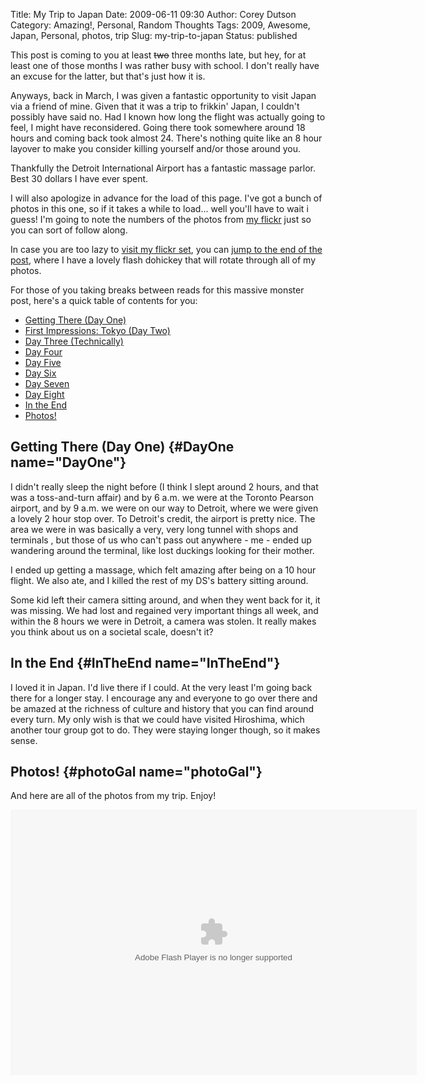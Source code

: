 Title: My Trip to Japan
Date: 2009-06-11 09:30
Author: Corey Dutson
Category: Amazing!, Personal, Random Thoughts
Tags: 2009, Awesome, Japan, Personal, photos, trip
Slug: my-trip-to-japan
Status: published

This post is coming to you at least <span
style="text-decoration: line-through;">two</span> three months late, but
hey, for at least one of those months I was rather busy with school. I
don't really have an excuse for the latter, but that's just how it is.

Anyways, back in March, I was given a fantastic opportunity to visit
Japan via a friend of mine. Given that it was a trip to frikkin' Japan,
I couldn't possibly have said no. Had I known how long the flight was
actually going to feel, I might have reconsidered. Going there took
somewhere around 18 hours and coming back took almost 24. There's
nothing quite like an 8 hour layover to make you consider killing
yourself and/or those around you.

Thankfully the Detroit International Airport has a fantastic massage
parlor. Best 30 dollars I have ever spent.

I will also apologize in advance for the load of this page. I've got a
bunch of photos in this one, so if it takes a while to load... well
you'll have to wait i guess! I'm going to note the numbers of the photos
from [my
flickr](http://www.flickr.com/photos/corey_dutson/sets/72157617132788232/ "Flickr.com: Corey Dutson - Japan 2009")
just so you can sort of follow along.

In case you are too lazy to [visit my flickr
set](http://www.flickr.com/photos/corey_dutson/sets/72157617132788232/ "Flickr.com: Corey Dutson - Japan 2009"),
you can [jump to the end of the post](#photoGal "Photo Gallery"), where
I have a lovely flash dohickey that will rotate through all of my
photos.

<!-- PELICAN_END_SUMMARY -->

For those of you taking breaks between reads for this massive monster
post, here's a quick table of contents for you:

-   [Getting There (Day One)](#DayOne)
-   [First Impressions: Tokyo (Day Two)](#DayTwo)
-   [Day Three (Technically)](#DayThree)
-   [Day Four](#DayFour)
-   [Day Five](#DayFive)
-   [Day Six](#DaySix)
-   [Day Seven](#DaySeven)
-   [Day Eight](#DayEight)
-   [In the End](#InTheEnd)
-   [Photos!](#photoGal)

Getting There (Day One) {#DayOne name="DayOne"}
-----------------------

I didn't really sleep the night before (I think I slept around 2 hours,
and that was a toss-and-turn affair) and by 6 a.m. we were at the
Toronto Pearson airport, and by 9 a.m. we were on our way to Detroit,
where we were given a lovely 2 hour stop over. To Detroit's credit, the
airport is pretty nice. The area we were in was basically a very, very
long tunnel with shops and terminals , but those of
us who can't pass out anywhere - me - ended up wandering around the
terminal, like lost duckings looking for their mother.

I ended up getting a massage, which felt amazing after being on a 10
hour flight. We also ate, and I killed the rest of my DS's battery
sitting around.

Some kid left their camera sitting around, and when they went back for
it, it was missing. We had lost and regained very important things all
week, and within the 8 hours we were in Detroit, a camera was stolen. It
really makes you think about us on a societal scale, doesn't it?

In the End {#InTheEnd name="InTheEnd"}
----------

I loved it in Japan. I'd live there if I could. At the very least I'm
going back there for a longer stay. I encourage any and everyone to go
over there and be amazed at the richness of culture and history that you
can find around every turn. My only wish is that we could have visited
Hiroshima, which another tour group got to do. They were staying longer
though, so it makes sense.

Photos! {#photoGal name="photoGal"}
-------

And here are all of the photos from my trip. Enjoy!  

<object width="650" height="425" data="http://www.flickr.com/apps/slideshow/show.swf?v=71649" type="application/x-shockwave-flash"><param name="flashvars" value="offsite=true&amp;lang=en-us&amp;page_show_url=%2Fphotos%2Fcorey_dutson%2Fsets%2F72157617132788232%2Fshow%2F&amp;page_show_back_url=%2Fphotos%2Fcorey_dutson%2Fsets%2F72157617132788232%2F&amp;set_id=72157617132788232&amp;jump_to="></param><param name="allowFullScreen" value="true"></param><param name="src" value="http://www.flickr.com/apps/slideshow/show.swf?v=71649"></param><param name="allowfullscreen" value="true"></param></object>
